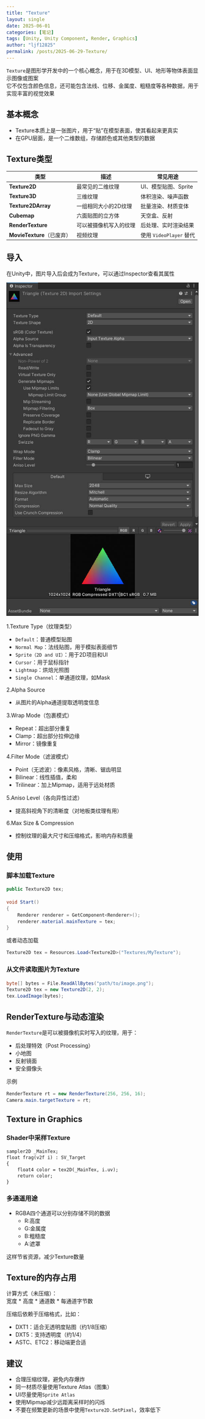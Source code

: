 ```yaml
---
title: "Texture"
layout: single
date: 2025-06-01
categories: [笔记]
tags: [Unity, Unity Component, Render, Graphics]
author: "ljf12825"
permalink: /posts/2025-06-29-Texture/
---
```

`Texture`是图形学开发中的一个核心概念，用于在3D模型、UI、地形等物体表面显示图像或图案  
它不仅包含颜色信息，还可能包含法线、位移、金属度、粗糙度等各种数据，用于实现丰富的视觉效果

## 基本概念
- Texture本质上是一张图片，用于“贴”在模型表面，使其看起来更真实
- 在GPU层面，是一个二维数组，存储颜色或其他类型的数据

## Texture类型

| 类型                    | 描述          | 常见用途                |
| --------------------- | ----------- | ------------------- |
| **Texture2D**         | 最常见的二维纹理    | UI、模型贴图、Sprite      |
| **Texture3D**         | 三维纹理        | 体积渲染、噪声函数           |
| **Texture2DArray**    | 一组相同大小的2D纹理 | 批量渲染、材质变体           |
| **Cubemap**           | 六面贴图的立方体    | 天空盒、反射              |
| **RenderTexture**     | 可以被摄像机写入的纹理 | 后处理、实时渲染结果          |
| **MovieTexture**（已废弃） | 视频纹理        | 使用 `VideoPlayer` 替代 |

## 导入
在Unity中，图片导入后会成为Texture，可以通过Inspector查看其属性

![TextureInspector](/assets/images/TextureInspector.jpg)

1.Texture Type（纹理类型）
- `Default`：普通模型贴图
- `Normal Map`：法线贴图，用于模拟表面细节
- `Sprite（2D and UI）`：用于2D项目和UI
- `Cursor`：用于鼠标指针
- `Lightmap`：烘焙光照图
- `Single Channel`：单通道纹理，如Mask

2.Alpha Source
- 从图片的Alpha通道提取透明度信息

3.Wrap Mode（包裹模式）
- Repeat：超出部分重复
- Clamp：超出部分拉伸边缘
- Mirror：镜像重复

4.Filter Mode（滤波模式）
- Point（无滤波）：像素风格，清晰、锯齿明显
- Bilinear：线性插值，柔和
- Trilinear：加上Mipmap，适用于远处材质

5.Aniso Level（各向异性过滤）
- 提高斜视角下的清晰度（对地板类纹理有用）

6.Max Size & Compression
- 控制纹理的最大尺寸和压缩格式，影响内存和质量

## 使用
### 脚本加载Texture
```cs
public Texture2D tex;

void Start()
{
    Renderer renderer = GetComponent<Renderer>();
    renderer.material.mainTexture = tex;
}
```
或者动态加载
```cs
Texture2D tex = Resources.Load<Texture2D>("Textures/MyTexture");
```

### 从文件读取图片为Texture
```cs
byte[] bytes = File.ReadAllBytes("path/to/image.png");
Texture2D tex = new Texture2D(2, 2);
tex.LoadImage(bytes);
```

## RenderTexture与动态渲染
`RenderTexture`是可以被摄像机实时写入的纹理，用于：
- 后处理特效（Post Processing）
- 小地图
- 反射镜面
- 安全摄像头

示例
```cs
RenderTexture rt = new RenderTexture(256, 256, 16);
Camera.main.targetTexture = rt;
```

## Texture in Graphics
### Shader中采样Texture
```hlsl
sampler2D _MainTex;
float frag(v2f i) : SV_Target
{
    float4 color = tex2D(_MainTex, i.uv);
    return color;
}
```

### 多通道用途
- RGBA四个通道可以分别存储不同的数据
  - R:高度
  - G:金属度
  - B:粗糙度
  - A:遮罩

这样节省资源，减少Texture数量

## Texture的内存占用
计算方式（未压缩）：  
宽度 * 高度 * 通道数 * 每通道字节数

压缩后依赖于压缩格式，比如：
- DXT1：适合无透明度贴图（约1/8压缩）
- DXT5：支持透明度（约1/4）
- ASTC、ETC2：移动端更合适

## 建议
- 合理压缩纹理，避免内存爆炸
- 同一材质尽量使用Texture Atlas（图集）
- UI尽量使用`Sprite Atlas`
- 使用Mipmap减少远距离采样时的闪烁
- 不要在频繁更新的场景中使用`Texture2D.SetPixel`，效率低下